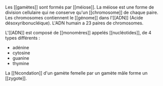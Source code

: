 Les [[gamètes]] sont formés par [[méiose]]. La méiose est une forme de division cellulaire qui ne conserve qu'un [[chromosome]] de chaque paire. Les chromosomes contiennent le [[génome]] dans l'[[ADN]] (Acide désoxyribonucléique). L'ADN humain a 23 paires de chromosomes.

L'[[ADN]] est composé de [[monomères]] appelés [[nucléotides]], de 4 types différents :
- adénine
- cytosine
- guanine
- thymine

La [[fécondation]] d'un gamète femelle par un gamète mâle forme un [[zygote]]. 


